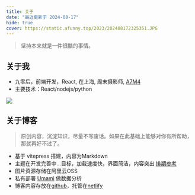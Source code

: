 ```yaml
---
title: 关于
date: "最近更新于 2024-08-17"
hide: true
cover: https://static.afunny.top/2023/202408172325351.JPG
---
```


> 坚持本来就是一件很酷的事情。

## 关于我
- 九零后，前端开发，React, 在上海, 周末摄影师, [A7M4](/my-camera)
- 主要技术：React/nodejs/python

![](https://static.afunny.top/2023/202408172212620.jpg)

## 关于博客
> 原创内容，沉淀知识，尽量不写废话。如果在此基础上能够对你有所帮助，那就再好不过了。
- 基于 vitepress 搭建，内容为Markdown
- 主题在开发完善中...目标，加载速度快，界面简洁，内容突出 [排期参考](/theme-schedule)
- 图片资源存储在阿里云OSS
- 私有部署 [Umami](https://github.com/umami-software/umami) 做数据分析
- 博客内容存放在[github](https://github.com/yoodz)，托管在[netlify](https://www.netlify.com/)
